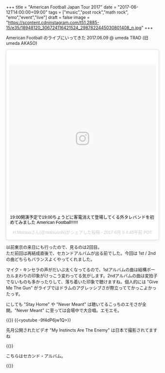 +++
title = "American Football Japan Tour 2017"
date = "2017-06-12T14:00:00+09:00"
tags = ["music","post rock","math rock", "emo","event","live"]
draft = false
image = "https://scontent.cdninstagram.com/t51.2885-15/e35/18948120_306724116421524_2987822445030801408_n.jpg"
+++

American Football のライブにいってきた 2017.06.09 @ umeda TRAD (旧umeda AKASO)

<blockquote class="instagram-media" data-instgrm-captioned data-instgrm-version="7" style=" background:#FFF; border:0; border-radius:3px; box-shadow:0 0 1px 0 rgba(0,0,0,0.5),0 1px 10px 0 rgba(0,0,0,0.15); margin: 1px; max-width:658px; padding:0; width:99.375%; width:-webkit-calc(100% - 2px); width:calc(100% - 2px);"><div style="padding:8px;"> <div style=" background:#F8F8F8; line-height:0; margin-top:40px; padding:50.0% 0; text-align:center; width:100%;"> <div style=" background:url(data:image/png;base64,iVBORw0KGgoAAAANSUhEUgAAACwAAAAsCAMAAAApWqozAAAABGdBTUEAALGPC/xhBQAAAAFzUkdCAK7OHOkAAAAMUExURczMzPf399fX1+bm5mzY9AMAAADiSURBVDjLvZXbEsMgCES5/P8/t9FuRVCRmU73JWlzosgSIIZURCjo/ad+EQJJB4Hv8BFt+IDpQoCx1wjOSBFhh2XssxEIYn3ulI/6MNReE07UIWJEv8UEOWDS88LY97kqyTliJKKtuYBbruAyVh5wOHiXmpi5we58Ek028czwyuQdLKPG1Bkb4NnM+VeAnfHqn1k4+GPT6uGQcvu2h2OVuIf/gWUFyy8OWEpdyZSa3aVCqpVoVvzZZ2VTnn2wU8qzVjDDetO90GSy9mVLqtgYSy231MxrY6I2gGqjrTY0L8fxCxfCBbhWrsYYAAAAAElFTkSuQmCC); display:block; height:44px; margin:0 auto -44px; position:relative; top:-22px; width:44px;"></div></div> <p style=" margin:8px 0 0 0; padding:0 4px;"> <a href="https://www.instagram.com/p/BVHhxp5BqOj/" style=" color:#000; font-family:Arial,sans-serif; font-size:14px; font-style:normal; font-weight:normal; line-height:17px; text-decoration:none; word-wrap:break-word;" target="_blank">19:00開演予定で19:00ちょうどに客電消えて登場してくる外タレバンドを初めてみました American Football!!!!!!</a></p> <p style=" color:#c9c8cd; font-family:Arial,sans-serif; font-size:14px; line-height:17px; margin-bottom:0; margin-top:8px; overflow:hidden; padding:8px 0 7px; text-align:center; text-overflow:ellipsis; white-space:nowrap;">H.Matsuoさん(@matsuoshi)がシェアした投稿 - <time style=" font-family:Arial,sans-serif; font-size:14px; line-height:17px;" datetime="2017-06-09T11:45:21+00:00">2017  6月 9 4:45午前 PDT</time></p></div></blockquote>
<script async defer src="//platform.instagram.com/en_US/embeds.js"></script>

以前東京の来日にも行ったので、見るのは2回目。  
ただ前回は再結成直後で、セカンドアルバムが出る前でした。今回は 1st / 2nd の曲どちらもバランスよくやってくれました。

マイク・キンセラの声がだいぶ太くなってるので、1stアルバムの曲は結構ボーカルまわりの印象がけっこう変わってる気がします。2ndアルバムの曲は変拍子でないものも多かったりして、落ち着いた印象で聴けますね。個人的には "Give Me The Gun" がライブではドラムのアグレッシブさが際立っててかっこよかったっす。

にしても "Stay Home" や "Never Meant" は聴いてるこっちのエモさが全開。"Never Meant" に至っては会場中で大合唱。エモエモ。

{{<youtube _NfnXdXpjL0>}}
{{<youtube -9f4dP6jw1Q>}}

先月公開されたビデオ "My Instincts Are The Enemy" は日本で撮影されてますね
 
{{<youtube iCI1QXMumBo>}}

こちらはセカンド・アルバム。

{{<amazon B01KVSOSYY>}}
